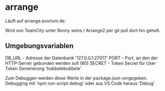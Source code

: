 # arrange

Läuft auf arrange.avorium.de.

Wird von TeamCity unter Ronny seins / Arrange2 per git pull dort hin geholt.

## Umgebungsvariablen

DB_URL - Adresse der Datenbank '127.0.0.1:27017'
PORT - Port, an den der HTTP-Server gebunden werden soll (80)
SECRET - Token Secret für User Token Generierung 'hubbelebubbele'

Zum Debuggen werden diese Werte in der package.json vorgegeben. Debugging mit 'npm run-script debug' oder aus VS Code heraus 'Debug'